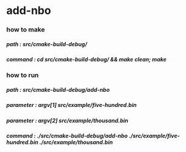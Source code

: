 # add-nbo

### how to make 
##### path : src/cmake-build-debug/
##### command : cd src/cmake-build-debug/ && make clean; make

### how to run
##### path :  src/cmake-build-debug/add-nbo
##### parameter : argv[1] src/example/five-hundred.bin
##### parameter : argv[2] src/example/thousand.bin
##### command : ./src/cmake-build-debug/add-nbo ./src/example/five-hundred.bin ./src/example/thousand.bin 

